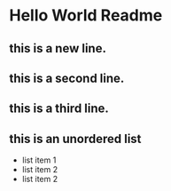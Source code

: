 # Hello World Readme

## this is a new line.

## this is a second line.
## this is a third line.

## this is an unordered list
* list item 1
* list item 2
* list item 2
